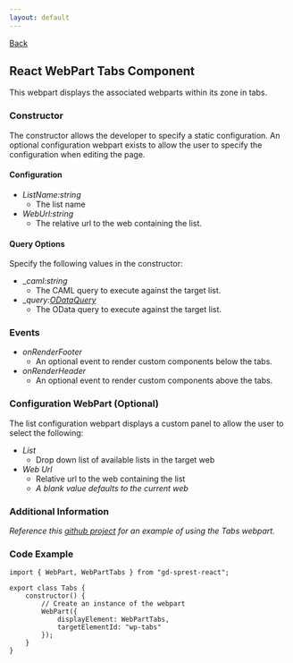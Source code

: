 ```yaml
---
layout: default
---
```

<div class="page-info" markdown="1">

[Back](/react)
## React WebPart Tabs Component

</div>

This webpart displays the associated webparts within its zone in tabs.

### Constructor
The constructor allows the developer to specify a static configuration. An optional configuration webpart exists to allow the user to specify the configuration when editing the page.

#### Configuration
* _ListName:string_
    * The list name
* _WebUrl:string_
    * The relative url to the web containing the list.

#### Query Options
Specify the following values in the constructor:
* __caml:string_
    * The CAML query to execute against the target list.
* __query:[ODataQuery](/development/odata)_
    * The OData query to execute against the target list.

### Events
* _onRenderFooter_
    * An optional event to render custom components below the tabs.
* _onRenderHeader_
    * An optional event to render custom components above the tabs.

### Configuration WebPart (Optional)
The list configuration webpart displays a custom panel to allow the user to select the following:
* _List_
    * Drop down list of available lists in the target web
* _Web Url_
    * Relative url to the web containing the list
    * _A blank value defaults to the current web_

### Additional Information
_Reference this [github project](https://github.com/gunjandatta/sprest-webparts/tree/master/src/tabs) for an example of using the Tabs webpart._

### Code Example
```tsx
import { WebPart, WebPartTabs } from "gd-sprest-react";

export class Tabs {
    constructor() {
        // Create an instance of the webpart
        WebPart({
            displayElement: WebPartTabs,
            targetElementId: "wp-tabs"
        });
    }
}
```